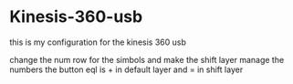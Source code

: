 # Kinesis-360-usb
this is my configuration for the kinesis 360 usb

change the num row for the simbols and make the shift layer manage the numbers
the button eql is + in default layer and = in shift layer
